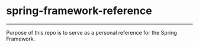 # spring-framework-reference

---

Purpose of this repo is to serve as a personal reference for the Spring Framework.